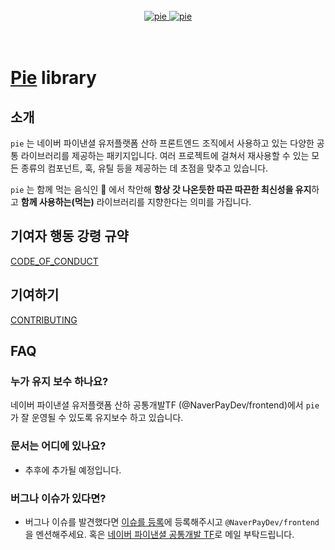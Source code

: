 <br/>

<div align="center">
  <a href="https://github.com/NaverPayDev/pie#gh-dark-mode-only">
    <img src="https://github.com/NaverPayDev/pie/assets/63051473/fb7a3f22-39d0-4daf-a7d6-77d832f2e649" alt="pie"/>
  </a>
  <a href="https://github.com/NaverPayDev/pie#gh-light-mode-only">
    <img src="https://github.com/NaverPayDev/pie/assets/63051473/db32b192-07ce-4b3e-af18-617f922c50a2" alt="pie"/>
  </a>
</div>

<br/>
<br/>

# [Pie](https://github.com/NaverPayDev/pie) library

## 소개

`pie` 는 네이버 파이낸셜 유저플랫폼 산하 프론트엔드 조직에서 사용하고 있는 다양한 공통 라이브러리를 제공하는 패키지입니다. 여러 프로젝트에 걸쳐서 재사용할 수 있는 모든 종류의 컴포넌트, 훅, 유틸 등을 제공하는 데 초점을 맞추고 있습니다.

`pie` 는 함께 먹는 음식인 🥧 에서 착안해 **항상 갓 나온듯한 따끈 따끈한 최신성을 유지**하고 **함께 사용하는(먹는)** 라이브러리를 지향한다는 의미를 가집니다.

## 기여자 행동 강령 규약

[CODE_OF_CONDUCT](./CODE_OF_CONDUCT.md)

## 기여하기

[CONTRIBUTING](./CONTRIBUTING.md)

## FAQ

### 누가 유지 보수 하나요?

네이버 파이낸셜 유저플랫폼 산하 공통개발TF (@NaverPayDev/frontend)에서 `pie`가 잘 운영될 수 있도록 유지보수 하고 있습니다.

### 문서는 어디에 있나요?

- 추후에 추가될 예정입니다.

### 버그나 이슈가 있다면?

- 버그나 이슈를 발견했다면 [이슈를 등록](https://github.com/NaverPayDev/pie/issues)에 등록해주시고 `@NaverPayDev/frontend`을 멘션해주세요. 혹은 [네이버 파이낸셜 공통개발 TF](nfn0000220@navercorp.com)로 메일 부탁드립니다.
